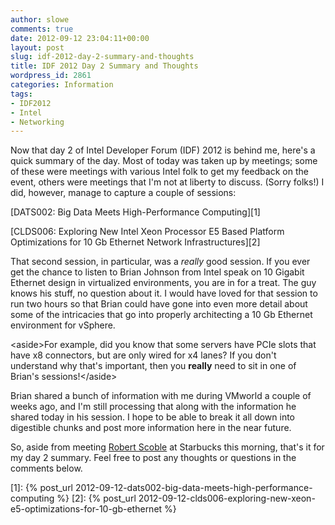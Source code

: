 ```yaml
---
author: slowe
comments: true
date: 2012-09-12 23:04:11+00:00
layout: post
slug: idf-2012-day-2-summary-and-thoughts
title: IDF 2012 Day 2 Summary and Thoughts
wordpress_id: 2861
categories: Information
tags:
- IDF2012
- Intel
- Networking
---
```


Now that day 2 of Intel Developer Forum (IDF) 2012 is behind me, here's a quick summary of the day. Most of today was taken up by meetings; some of these were meetings with various Intel folk to get my feedback on the event, others were meetings that I'm not at liberty to discuss. (Sorry folks!) I did, however, manage to capture a couple of sessions:

[DATS002: Big Data Meets High-Performance Computing][1]  

[CLDS006: Exploring New Intel Xeon Processor E5 Based Platform Optimizations for 10 Gb Ethernet Network Infrastructures][2]  

That second session, in particular, was a _really_ good session. If you ever get the chance to listen to Brian Johnson from Intel speak on 10 Gigabit Ethernet design in virtualized environments, you are in for a treat. The guy knows his stuff, no question about it. I would have loved for that session to run two hours so that Brian could have gone into even more detail about some of the intricacies that go into properly architecting a 10 Gb Ethernet environment for vSphere.

&lt;aside&gt;For example, did you know that some servers have PCIe slots that have x8 connectors, but are only wired for x4 lanes? If you don't understand why that's important, then you **really** need to sit in one of Brian's sessions!&lt;/aside&gt;

Brian shared a bunch of information with me during VMworld a couple of weeks ago, and I'm still processing that along with the information he shared today in his session. I hope to be able to break it all down into digestible chunks and post more information here in the near future.

So, aside from meeting [Robert Scoble](http://scobleizer.com/) at Starbucks this morning, that's it for my day 2 summary. Feel free to post any thoughts or questions in the comments below.

[1]: {% post_url 2012-09-12-dats002-big-data-meets-high-performance-computing %}
[2]: {% post_url 2012-09-12-clds006-exploring-new-xeon-e5-optimizations-for-10-gb-ethernet %}
